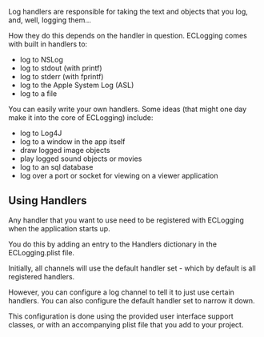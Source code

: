 Log handlers are responsible for taking the text and objects that you log, and, well, logging them...

How they do this depends on the handler in question. ECLogging comes with built in handlers to:

- log to NSLog
- log to stdout (with printf)
- log to stderr (with fprintf)
- log to the Apple System Log (ASL)
- log to a file

You can easily write your own handlers. Some ideas (that might one day make it into the core of ECLogging) include:

- log to Log4J
- log to a window in the app itself
- draw logged image objects
- play logged sound objects or movies
- log to an sql database
- log over a port or socket for viewing on a viewer application

Using Handlers
--------------

Any handler that you want to use need to be registered with ECLogging when the application starts up. 

You do this by adding an entry to the Handlers dictionary in the ECLogging.plist file.

Initially, all channels will use the default handler set - which by default is all registered handlers. 

However, you can configure a log channel to tell it to just use certain handlers. You can also configure the default handler set to narrow it down.

This configuration is done using the provided user interface support classes, or with an accompanying plist file that you add to your project.
